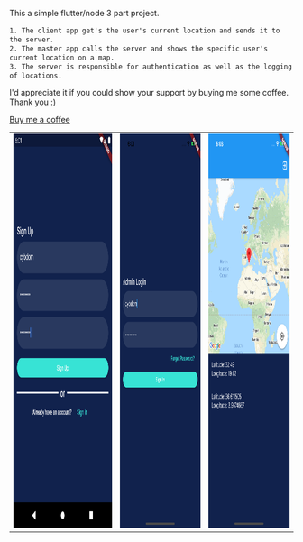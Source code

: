 This a simple flutter/node 3 part project.

    1. The client app get's the user's current location and sends it to the server.
    2. The master app calls the server and shows the specific user's current location on a map.
    3. The server is responsible for authentication as well as the logging of locations.

I'd appreciate it if you could show your support by buying me some coffee. Thank you :)

<a href="https://www.buymeacoffee.com/bi3cp0Zk5">Buy me a coffee</a>

<table>
  <tbody>
    <tr>
      <td><img src='img1.png'  height='700'></td>
      <td><img src='img2.png'  height='700'></td>
      <td><img src='img3.png'  height='700'></td>
     </tr>
  </tbody>
</table>

